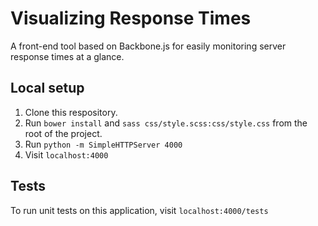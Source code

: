 # Visualizing Response Times

A front-end tool based on Backbone.js for easily monitoring server response times at a glance.

## Local setup

1. Clone this respository.
2. Run `bower install` and  `sass css/style.scss:css/style.css` from the root of the project.
3. Run `python -m SimpleHTTPServer 4000`
4. Visit `localhost:4000`

## Tests

To run unit tests on this application, visit `localhost:4000/tests`
